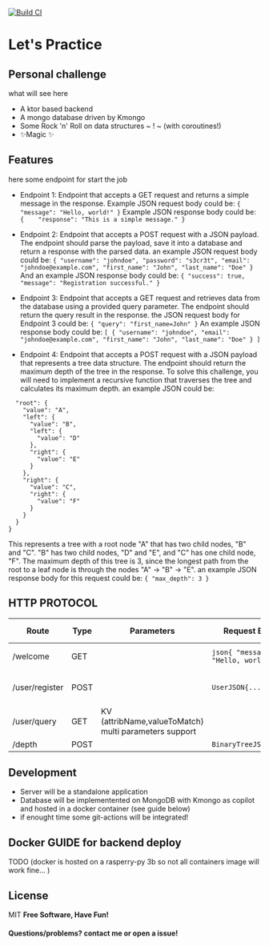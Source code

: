 [![Build CI](https://github.com/fscarponi/bepractice/actions/workflows/push_ci.yml/badge.svg)](https://github.com/fscarponi/bepractice/actions/workflows/push_ci.yml)


# Let's Practice
## Personal challenge

what will see here
- A ktor based backend
- A mongo database driven by Kmongo
- Some Rock 'n' Roll on data structures ~ ! ~ (with coroutines!)
- ✨Magic ✨

## Features
here some endpoint for start the job
- Endpoint 1:
Endpoint that accepts a GET request and returns a simple message in the response. Example JSON request body could be:
``{
  "message": "Hello, world!"
}``
Example JSON response body could be:
``{   
  "response": "This is a simple message."
}``
- Endpoint 2: 
Endpoint that accepts a POST request with a JSON payload. The endpoint should parse the payload, save it into a database and return a response with the parsed data.
an example JSON request body could be:
``{
  "username": "johndoe",
  "password": "s3cr3t",
  "email": "johndoe@example.com",
  "first_name": "John",
  "last_name": "Doe"
}``
And an example JSON response body could be:
``{
  "success": true,
  "message": "Registration successful."
}``

-   Endpoint 3: 
Endpoint that accepts a GET request and retrieves data from the database using a provided query parameter. The endpoint should return the query result in the response.
the JSON request body for Endpoint 3 could be:
``{
 "query": "first_name=John"
}``
An example JSON response body could be:
``[
  {
    "username": "johndoe",
    "email": "johndoe@example.com",
    "first_name": "John",
    "last_name": "Doe"
  }
]``


- Endpoint 4: 
Endpoint that accepts a POST request with a JSON payload that represents a tree data structure. The endpoint should return the maximum depth of the tree in the response. To solve this challenge, you will need to implement a recursive function that traverses the tree and calculates its maximum depth.
an example JSON could be:
```{
  "root": {
    "value": "A",
    "left": {
      "value": "B",
      "left": {
        "value": "D"
      },
      "right": {
        "value": "E"
      }
    },
    "right": {
      "value": "C",
      "right": {
        "value": "F"
      }
    }
  }
}
````
This represents a tree with a root node "A" that has two child nodes, "B" and "C". "B" has two child nodes, "D" and "E", and "C" has one child node, "F". The maximum depth of this tree is 3, since the longest path from the root to a leaf node is through the nodes "A" -> "B" -> "E".
an example JSON response body for this request could be:
``{
   "max_depth": 3
}``

## HTTP PROTOCOL
| Route          | Type | Parameters                                            | Request Body                        | Response Body                                               | Successful HTTPCode | Failure HTTPCode |
|----------------|------|-------------------------------------------------------|-------------------------------------|-------------------------------------------------------------|---------------------|------------------|
| /welcome       | GET  |                                                       | `json{ "message": "Hello, world!"}` | `json{ "response": "This is a simple message."}`            | 200                 | 400..499         |
| /user/register | POST |                                                       | `UserJSON{...}`                     | `json{ "success": True, message="Registration successful"}` | 200                 | 400..499         |
| /user/query    | GET  | KV (attribName,valueToMatch) multi parameters support |                                     | `json{ "response": "This is a simple message."}`            | 200                 | 400..499         |
| /depth         | POST |                                                       | `BinaryTreeJSON{...}`               | `json{ "maxdepth": 3}`                                      | 200                 | 400..499         |




## Development

- Server will be a standalone application 
- Database will be implementented on MongoDB with Kmongo as copilot and hosted in a docker container (see guide below)
- if enought time some git-actions will be integrated!

## Docker GUIDE for backend deploy
TODO 
(docker is hosted on a rasperry-py 3b so not all containers image will work fine... )

## License
MIT
**Free Software, Have Fun!**
#### Questions/problems? contact me or open a issue!
